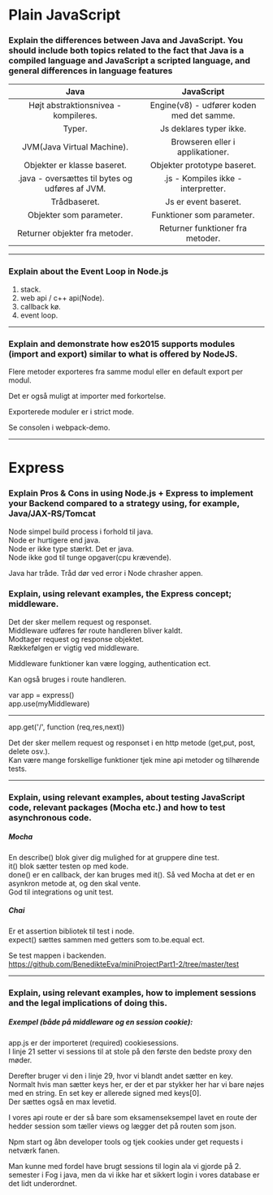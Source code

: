 # Plain JavaScript
### Explain the differences between Java and JavaScript. You should include both topics related to the fact that Java is a compiled language and JavaScript a scripted language, and general differences in language features
| Java | JavaScript |
| :-------------: |:-------------:|
| Højt abstraktionsnivea - kompileres. | Engine(v8) - udfører koden med det samme. |
Typer.  | Js deklares typer ikke.
JVM(Java Virtual Machine).  | Browseren eller i applikationer.
Objekter er klasse baseret.  | Objekter prototype baseret. 
.java - oversættes til bytes og udføres af JVM.  | .js - Kompiles ikke - interpretter.
Trådbaseret.  |  Js er event baseret. 
Objekter som parameter.  | Funktioner som parameter. 
Returner objekter fra metoder.  | Returner funktioner fra metoder.

---

### Explain about the Event Loop in Node.js
1. stack.  
2. web api / c++ api(Node).  
3. callback kø.  
4. event loop.  

---

### Explain and demonstrate how es2015 supports modules (import and export) similar to what is offered by NodeJS.
Flere metoder exporteres fra samme modul eller en default export per modul.  

Det er også muligt at importer med forkortelse.  

Exporterede moduler er i strict mode.  

Se consolen i webpack-demo.

---

# Express
### Explain Pros & Cons in using Node.js + Express to implement your Backend compared to a strategy using, for example, Java/JAX-RS/Tomcat
Node simpel build process i forhold til java.  
Node er hurtigere end java.  
Node er ikke type stærkt. Det er java.  
Node ikke god til tunge opgaver(cpu krævende). 

Java har tråde. Tråd dør ved error i Node chrasher appen.  

### Explain, using relevant examples, the Express concept; middleware.
Det der sker mellem request og responset.  
Middleware udføres før route handleren bliver kaldt.  
Modtager request og response objektet.  
Rækkefølgen er vigtig ved middleware.  

Middleware funktioner kan være logging, authentication ect.  

Kan også bruges i route handleren.  

var app = express()  
app.use(myMiddleware)  

* * *  

app.get('/', function (req,res,next))  

Det der sker mellem request og responset i en http metode (get,put, post, delete osv.).  
Kan være mange forskellige funktioner tjek mine api metoder og tilhørende tests.  

---

### Explain, using relevant examples, about testing JavaScript code, relevant packages (Mocha etc.) and how to test asynchronous code.
##### Mocha
En describe() blok giver dig mulighed for at gruppere dine test.  
it() blok sætter testen op med kode.  
done() er en callback, der kan bruges med it(). Så ved Mocha at det er en asynkron metode at, og den skal vente.  
God til integrations og unit test.  

##### Chai
Er et assertion bibliotek til test i node.  
expect() sættes sammen med getters som to.be.equal ect.  

Se test mappen i backenden. https://github.com/BenedikteEva/miniProjectPart1-2/tree/master/test  

---

### Explain, using relevant examples, how to implement sessions and the legal implications of doing this.
##### Exempel (både på middleware og en session cookie):  
app.js er der importeret (required) cookiesessions.  
I linje 21 setter vi sessions til at stole på den første den bedste proxy den møder.  

Derefter bruger vi den i linje 29, hvor vi blandt andet sætter en key.  
Normalt hvis man sætter keys her, er der et par stykker her har vi bare nøjes med en string. 
En set key er allerede signed med keys[0].  
Der sættes også en max levetid.  

I vores api route er der så bare som eksamenseksempel lavet en route der hedder session som tæller views og lægger det på routen som json.  

Npm start og åbn developer tools og tjek cookies under get requests i netværk fanen.  

Man kunne med fordel have brugt sessions til login ala vi gjorde på 2. semester i Fog i java, men da vi ikke har et sikkert login i vores database er det lidt underordnet.  
